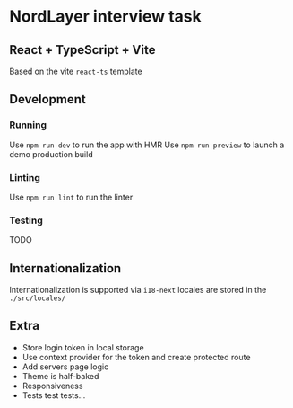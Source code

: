 # NordLayer interview task

## React + TypeScript + Vite
Based on the vite `react-ts` template 

## Development

### Running
Use `npm run dev` to run the app with HMR
Use `npm run preview` to launch a demo production build

### Linting

Use `npm run lint` to run the linter

### Testing
TODO

## Internationalization

Internationalization is supported via `i18-next`
locales are stored in the `./src/locales/`

## Extra

* Store login token in local storage
* Use context provider for the token and create protected route
* Add servers page logic
* Theme is half-baked
* Responsiveness
* Tests test tests...
